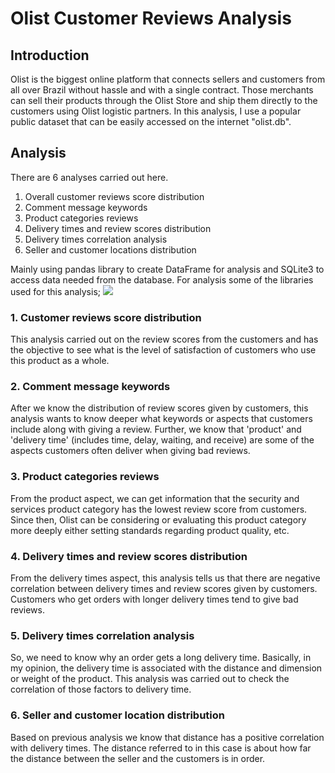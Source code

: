 # Olist Customer Reviews Analysis

## Introduction
Olist is the biggest online platform that connects sellers and customers from all over Brazil without hassle and with a single contract. Those merchants can sell their products through the Olist Store and ship them directly to the customers using Olist logistic partners. In this analysis, I use a popular public dataset that can be easily accessed on the internet "olist.db". 

## Analysis
There are 6 analyses carried out here.
1. Overall customer reviews score distribution
2. Comment message keywords
3. Product categories reviews
4. Delivery times and review scores distribution
5. Delivery times correlation analysis
6. Seller and customer locations distribution

Mainly using pandas library to create DataFrame for analysis and SQLite3 to access data needed from the database.
For analysis some of the libraries used for this analysis;
<img src="https://github.com/dzakiyma/olist_analysis_reviews/assets/137891087/a3dd149a-0971-4a83-90ff-24532d8ac58e">

### 1. Customer reviews score distribution
This analysis carried out on the review scores from the customers and has the objective to see what is the level of satisfaction of customers who use this product as a whole.

### 2. Comment message keywords
After we know the distribution of review scores given by customers, this analysis wants to know deeper what keywords or aspects that customers include along with giving a review. Further, we know that 'product' and 'delivery time' (includes time, delay, waiting, and receive) are some of the aspects customers often deliver when giving bad reviews.

### 3. Product categories reviews
From the product aspect, we can get information that the security and services product category has the lowest review score from customers. Since then, Olist can be considering or evaluating this product category more deeply either setting standards regarding product quality, etc.

### 4. Delivery times and review scores distribution
From the delivery times aspect, this analysis tells us that there are negative correlation between delivery times and review scores given by customers. Customers who get orders with longer delivery times tend to give bad reviews.

### 5. Delivery times correlation analysis
So, we need to know why an order gets a long delivery time. Basically, in my opinion, the delivery time is associated with the distance and dimension or weight of the product. This analysis was carried out to check the correlation of those factors to delivery time. 

### 6. Seller and customer location distribution
Based on previous analysis we know that distance has a positive correlation with delivery times. The distance referred to in this case is about how far the distance between the seller and the customers is in order.
